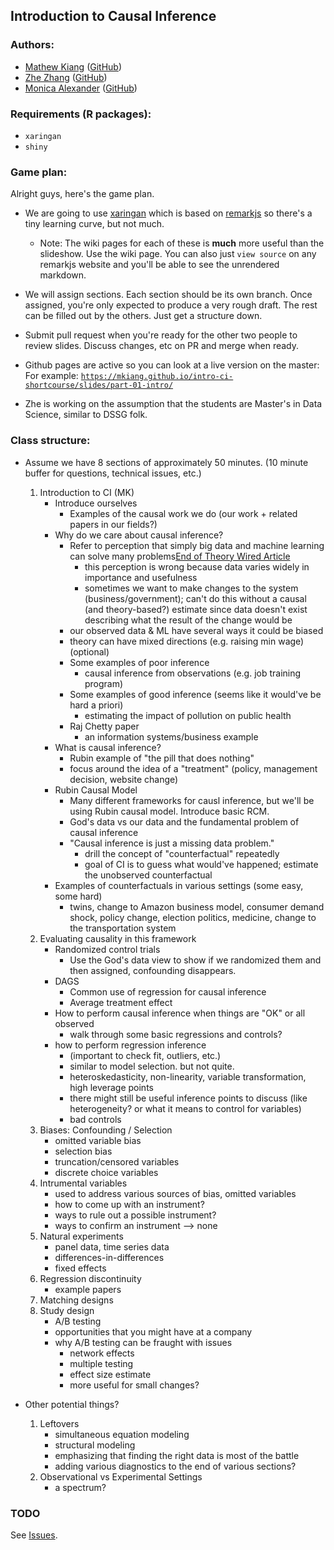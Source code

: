 ## Introduction to Causal Inference

### Authors:
- [Mathew Kiang](https://mathewkiang.com) ([GitHub](https://github.com/mkiang))
- [Zhe Zhang](http://aboutzhe.com) ([GitHub](https://github.com/writezhe))
- [Monica Alexander](http://monicaalexander.com) ([GitHub](https://github.com/MJAlexander))

### Requirements (R packages):
- `xaringan`
- `shiny`

### Game plan:

Alright guys, here's the game plan. 

- We are going to use [xaringan](https://github.com/yihui/xaringan) which is based on [remarkjs](https://remarkjs.com/#1) so there's a tiny learning curve, but not much. 
    - Note: The wiki pages for each of these is **much** more useful than the slideshow. Use the wiki page. You can also just `view source` on any remarkjs website and you'll be able to see the unrendered markdown.
- We will assign sections. Each section should be its own branch. Once assigned, you're only expected to produce a very rough draft. The rest can be filled out by the others. Just get a structure down.
- Submit pull request when you're ready for the other two people to review slides. Discuss changes, etc on PR and merge when ready.
- Github pages are active so you can look at a live version on the master: For example: [`https://mkiang.github.io/intro-ci-shortcourse/slides/part-01-intro/`](https://mkiang.github.io/intro-ci-shortcourse/slides/part-01-intro/#1)

- Zhe is working on the assumption that the students are Master's in Data Science, similar to DSSG folk.

### Class structure:
- Assume we have 8 sections of approximately 50 minutes. (10 minute buffer for questions, technical issues, etc.)
    1. Introduction to CI (MK)
        - Introduce ourselves
            - Examples of the causal work we do (our work + related papers in our fields?)
        - Why do we care about causal inference?
            - Refer to perception that simply big data and machine learning can solve many problems[End of Theory Wired Article](https://www.wired.com/2008/06/pb-theory/)
                - this perception is wrong because data varies widely in importance and usefulness
                - sometimes we want to make changes to the system (business/government); can't do this without a causal (and theory-based?) estimate since data doesn't exist describing what the result of the change would be
            - our observed data & ML have several ways it could be biased
            - theory can have mixed directions (e.g. raising min wage) (optional)
            - Some examples of poor inference
                - causal inference from observations (e.g. job training program)
            - Some examples of good inference (seems like it would've be hard a priori)
                - estimating the impact of pollution on public health
            - Raj Chetty paper
                - an information systems/business example
        - What is causal inference?
            - Rubin example of "the pill that does nothing"
            - focus around the idea of a "treatment" (policy, management decision, website change)
        - Rubin Causal Model
            - Many different frameworks for causl inference, but we'll be using Rubin causal model. Introduce basic RCM.
            - God's data vs our data and the fundamental problem of causal inference
            - "Causal inference is just a missing data problem."
                - drill the concept of "counterfactual" repeatedly
                - goal of CI is to guess what would've happened; estimate the unobserved counterfactual
        - Examples of counterfactuals in various settings (some easy, some hard)
            - twins, change to Amazon business model, consumer demand shock, policy change, election politics, medicine, change to the transportation system
    2. Evaluating causality in this framework
        - Randomized control trials
            - Use the God's data view to show if we randomized them and then assigned, confounding disappears.
        - DAGS
            - Common use of regression for causal inference
            - Average treatment effect
        - How to perform causal inference when things are "OK" or all observed
            - walk through some basic regressions and controls?
        - how to perform regression inference 
            - (important to check fit, outliers, etc.)
            - similar to model selection. but not quite.
            - heteroskedasticity, non-linearity, variable transformation, high leverage points
            - there might still be useful inference points to discuss (like heterogeneity? or what it means to control for variables)
            - bad controls
    3. Biases: Confounding / Selection
        - omitted variable bias
        - selection bias
        - truncation/censored variables
        - discrete choice variables
    4. Intrumental variables
        - used to address various sources of bias, omitted variables
        - how to come up with an instrument?
        - ways to rule out a possible instrument?
        - ways to confirm an instrument --> none
    5. Natural experiments
        - panel data, time series data
        - differences-in-differences
        - fixed effects
    6. Regression discontinuity
        - example papers
    7. Matching designs
    8. Study design
        - A/B testing
        - opportunities that you might have at a company
        - why A/B testing can be fraught with issues
            - network effects
            - multiple testing
            - effect size estimate
            - more useful for small changes?

- Other potential things?
    1. Leftovers
        - simultaneous equation modeling
        - structural modeling
        - emphasizing that finding the right data is most of the battle
        - adding various diagnostics to the end of various sections?
    1. Observational vs Experimental Settings
        - a spectrum?

### TODO
See [Issues](https://github.com/mkiang/intro-ci-shortcourse/issues).